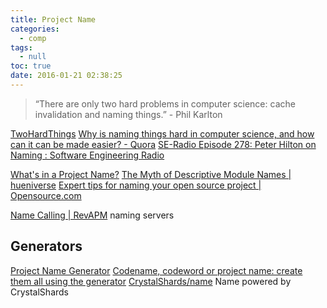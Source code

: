 ```yaml
---
title: Project Name
categories:
  - comp
tags:
  - null
toc: true
date: 2016-01-21 02:38:25
---
```


> “There are only two hard problems in computer science: cache invalidation and naming things.” - Phil Karlton

[TwoHardThings](http://martinfowler.com/bliki/TwoHardThings.html)
[Why is naming things hard in computer science, and how can it can be made easier? - Quora](https://www.quora.com/Why-is-naming-things-hard-in-computer-science-and-how-can-it-can-be-made-easier)
[SE-Radio Episode 278: Peter Hilton on Naming : Software Engineering Radio](http://www.se-radio.net/2016/12/se-radio-episode-278-peter-hilton-on-naming/)

[What's in a Project Name?](http://blog.codinghorror.com/whats-in-a-project-name/)
[The Myth of Descriptive Module Names | hueniverse](http://hueniverse.com/2015/09/10/the-myth-of-descriptive-module-names/)
[Expert tips for naming your open source project | Opensource.com](https://opensource.com/business/16/2/how-choose-brand-name-open-source-project)

[Name Calling | RevAPM](https://www.revapm.com/2016/04/name-calling/) naming servers

## Generators

[Project Name Generator](http://online-generator.com/name-generator/project-name-generator.php)
[Codename, codeword or project name: create them all using the generator](http://www.codenamegenerator.com/)
[CrystalShards/name](http://crystalshards.xyz/name) Name powered by CrystalShards
